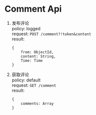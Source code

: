 # Comment Api

1. 发布评论  
policy: logged  
request: `POST /comment?!token&content`  
result:  

    ```
    {
        from: ObjectId,
        content: String,
        Time: Time
    }
    ```

2. 获取评论  
policy: default  
request: `GET /comment`  
result:  

    ```
    {
        comments: Array
    }
    ```